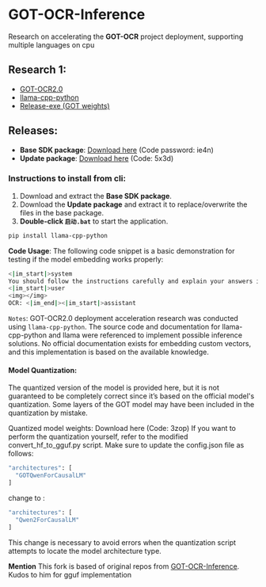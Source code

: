 # GOT-OCR-Inference

Research on accelerating the **GOT-OCR** project deployment, supporting multiple languages on cpu

## Research 1:
- [GOT-OCR2.0](https://github.com/Ucas-HaoranWei/GOT-OCR2.0)
- [llama-cpp-python](https://github.com/abetlen/llama-cpp-python)
- [Release-exe (GOT weights)](https://huggingface.co/kaifeise/GOT-gguf/tree/main)

## Releases:
- **Base SDK package**: [Download here](https://pan.baidu.com/s/10Lo-yY_ZNW7gs0Gd9hiaMw) (Code password: ie4n)
- **Update package**: [Download here](https://pan.baidu.com/s/1pw2JRQZjBZYo4UU-7UNuhQ) (Code: 5x3d)

### Instructions to install from cli:
1. Download and extract the **Base SDK package**.
2. Download the **Update package** and extract it to replace/overwrite the files in the base package.
3. **Double-click `启动.bat`** to start the application.

```bash
pip install llama-cpp-python
```
**Code Usage**:
The following code snippet is a basic demonstration for testing if the model embedding works properly:  
```bash
<|im_start|>system
You should follow the instructions carefully and explain your answers in detail.<|im_end|>
<|im_start|>user
<img></img>
OCR: <|im_end|><|im_start|>assistant
```

`Notes`:
GOT-OCR2.0 deployment acceleration research was conducted using `llama-cpp-python`.
The source code and documentation for llama-cpp-python and llama were referenced to implement possible inference solutions.
No official documentation exists for embedding custom vectors, and this implementation is based on the available knowledge.  

#### Model Quantization:
The quantized version of the model is provided here, but it is not guaranteed to be completely correct since it’s based on the official model's quantization. Some layers of the GOT model may have been included in the quantization by mistake.

Quantized model weights: Download here (Code: 3zop)
If you want to perform the quantization yourself, refer to the modified convert_hf_to_gguf.py script. Make sure to update the config.json file as follows:

```bash
"architectures": [
  "GOTQwenForCausalLM"
]
```
change to :
```bash
"architectures": [
  "Qwen2ForCausalLM"
]
```
This change is necessary to avoid errors when the quantization script attempts to locate the model architecture type.

**Mention**
This fork is based of original repos from [GOT-OCR-Inference](https://github.com/1694439208/GOT-OCR-Inference). Kudos to him for gguf implementation
